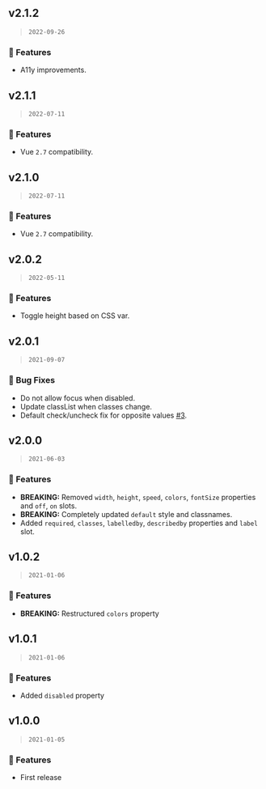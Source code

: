 ## v2.1.2

> `2022-09-26`

### 🎉 Features
  - A11y improvements.

## v2.1.1

> `2022-07-11`

### 🎉 Features
  - Vue `2.7` compatibility.

## v2.1.0

> `2022-07-11`

### 🎉 Features
  - Vue `2.7` compatibility.

## v2.0.2

> `2022-05-11`

### 🎉 Features
  - Toggle height based on CSS var.

## v2.0.1

> `2021-09-07`

### 🐞 Bug Fixes
  - Do not allow focus when disabled.
  - Update classList when classes change.
  - Default check/uncheck fix for opposite values [#3](https://github.com/vueform/toggle/issues/3).

## v2.0.0

> `2021-06-03`

### 🎉 Features
  - **BREAKING:** Removed `width`, `height`, `speed`, `colors`, `fontSize` properties and `off`, `on` slots.
  - **BREAKING:** Completely updated `default` style and classnames.
  - Added `required`, `classes`, `labelledby`, `describedby` properties and `label` slot.

## v1.0.2

> `2021-01-06`

### 🎉 Features
  - **BREAKING:** Restructured `colors` property

## v1.0.1

> `2021-01-06`

### 🎉 Features
  - Added `disabled` property

## v1.0.0

> `2021-01-05`

### 🎉 Features
  - First release